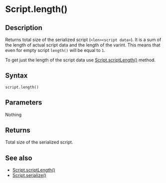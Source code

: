 # Script.length()

## Description

Returns total size of the serialized script (`<len><script data>`). It is a sum of the length of actual script data and the length of the varint. This means that even for empty script `length()` will be equal to `1`.

To get just the length of the script data use [Script.scriptLength()](scriptLength.md) method.

## Syntax

`script.length()`

## Parameters

Nothing

## Returns

Total size of the serialized script.

## See also

- [Script.scriptLength()](scriptLength.md)
- [Script.serialize()](serialize.md)